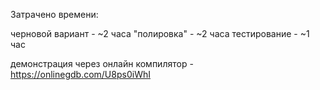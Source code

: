 Затрачено времени:

черновой вариант - ~2 часа
"полировка" - ~2 часа 
тестирование - ~1 час


демонстрация через онлайн компилятор - https://onlinegdb.com/U8ps0iWhI
